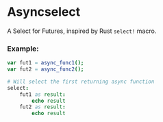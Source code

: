 # Asyncselect

A Select for Futures, inspired by Rust `select!` macro. 

### Example:

```nim
var fut1 = async_func1();
var fut2 = async_func2();

# Will select the first returning async function
select:
    fut1 as result:
        echo result
    fut2 as result:
        echo result

```